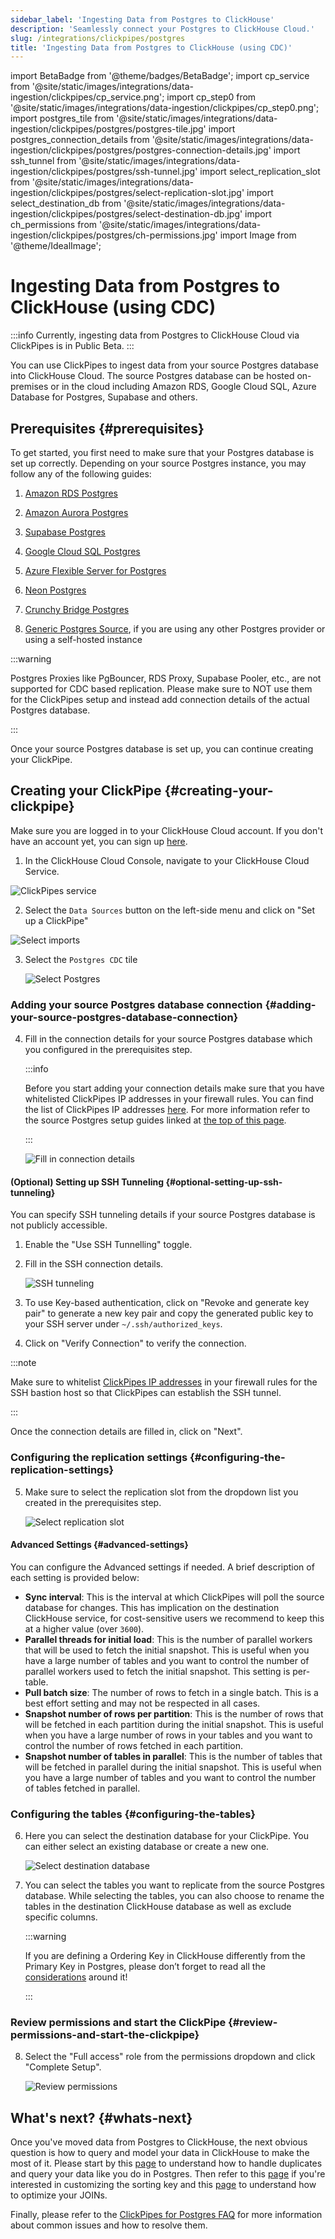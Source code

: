 ```yaml
---
sidebar_label: 'Ingesting Data from Postgres to ClickHouse'
description: 'Seamlessly connect your Postgres to ClickHouse Cloud.'
slug: /integrations/clickpipes/postgres
title: 'Ingesting Data from Postgres to ClickHouse (using CDC)'
---
```


import BetaBadge from '@theme/badges/BetaBadge';
import cp_service from '@site/static/images/integrations/data-ingestion/clickpipes/cp_service.png';
import cp_step0 from '@site/static/images/integrations/data-ingestion/clickpipes/cp_step0.png';
import postgres_tile from '@site/static/images/integrations/data-ingestion/clickpipes/postgres/postgres-tile.jpg'
import postgres_connection_details from '@site/static/images/integrations/data-ingestion/clickpipes/postgres/postgres-connection-details.jpg'
import ssh_tunnel from '@site/static/images/integrations/data-ingestion/clickpipes/postgres/ssh-tunnel.jpg'
import select_replication_slot from '@site/static/images/integrations/data-ingestion/clickpipes/postgres/select-replication-slot.jpg'
import select_destination_db from '@site/static/images/integrations/data-ingestion/clickpipes/postgres/select-destination-db.jpg'
import ch_permissions from '@site/static/images/integrations/data-ingestion/clickpipes/postgres/ch-permissions.jpg'
import Image from '@theme/IdealImage';

# Ingesting Data from Postgres to ClickHouse (using CDC)

<BetaBadge/>

:::info
Currently, ingesting data from Postgres to ClickHouse Cloud via ClickPipes is in Public Beta.
:::


You can use ClickPipes to ingest data from your source Postgres database into ClickHouse Cloud. The source Postgres database can be hosted on-premises or in the cloud including Amazon RDS, Google Cloud SQL, Azure Database for Postgres, Supabase and others.


## Prerequisites {#prerequisites}

To get started, you first need to make sure that your Postgres database is set up correctly. Depending on your source Postgres instance, you may follow any of the following guides:

1. [Amazon RDS Postgres](./postgres/source/rds)

2. [Amazon Aurora Postgres](./postgres/source/aurora)

3. [Supabase Postgres](./postgres/source/supabase)

4. [Google Cloud SQL Postgres](./postgres/source/google-cloudsql)

5. [Azure Flexible Server for Postgres](./postgres/source/azure-flexible-server-postgres)

6. [Neon Postgres](./postgres/source/neon-postgres)

7. [Crunchy Bridge Postgres](./postgres/source/crunchy-postgres)

8. [Generic Postgres Source](./postgres/source/generic), if you are using any other Postgres provider or using a self-hosted instance


:::warning

Postgres Proxies like PgBouncer, RDS Proxy, Supabase Pooler, etc., are not supported for CDC based replication. Please make sure to NOT use them for the ClickPipes setup and instead add connection details of the actual Postgres database.

:::

Once your source Postgres database is set up, you can continue creating your ClickPipe.

## Creating your ClickPipe {#creating-your-clickpipe}

Make sure you are logged in to your ClickHouse Cloud account. If you don't have an account yet, you can sign up [here](https://cloud.clickhouse.com/).

[//]: # (   TODO update image here)
1. In the ClickHouse Cloud Console, navigate to your ClickHouse Cloud Service.

<Image img={cp_service} alt="ClickPipes service" size="lg" border/>

2. Select the `Data Sources` button on the left-side menu and click on "Set up a ClickPipe"

<Image img={cp_step0} alt="Select imports" size="lg" border/>

3. Select the `Postgres CDC` tile

   <Image img={postgres_tile} alt="Select Postgres" size="lg" border/>

### Adding your source Postgres database connection {#adding-your-source-postgres-database-connection}

4. Fill in the connection details for your source Postgres database which you configured in the prerequisites step.

   :::info

   Before you start adding your connection details make sure that you have whitelisted ClickPipes IP addresses in your firewall rules. You can find the list of ClickPipes IP addresses [here](../index.md#list-of-static-ips).
   For more information refer to the source Postgres setup guides linked at [the top of this page](#prerequisites).

   :::

   <Image img={postgres_connection_details} alt="Fill in connection details" size="lg" border/>

#### (Optional) Setting up SSH Tunneling {#optional-setting-up-ssh-tunneling}

You can specify SSH tunneling details if your source Postgres database is not publicly accessible.


1. Enable the "Use SSH Tunnelling" toggle.
2. Fill in the SSH connection details.

   <Image img={ssh_tunnel} alt="SSH tunneling" size="lg" border/>

3. To use Key-based authentication, click on "Revoke and generate key pair" to generate a new key pair and copy the generated public key to your SSH server under `~/.ssh/authorized_keys`.
4. Click on "Verify Connection" to verify the connection.

:::note

Make sure to whitelist [ClickPipes IP addresses](../clickpipes#list-of-static-ips) in your firewall rules for the SSH bastion host so that ClickPipes can establish the SSH tunnel.

:::

Once the connection details are filled in, click on "Next".

### Configuring the replication settings {#configuring-the-replication-settings}

5. Make sure to select the replication slot from the dropdown list you created in the prerequisites step.

   <Image img={select_replication_slot} alt="Select replication slot" size="lg" border/>

#### Advanced Settings {#advanced-settings}

You can configure the Advanced settings if needed. A brief description of each setting is provided below:

- **Sync interval**: This is the interval at which ClickPipes will poll the source database for changes. This has implication on the destination ClickHouse service, for cost-sensitive users we recommend to keep this at a higher value (over `3600`).
- **Parallel threads for initial load**: This is the number of parallel workers that will be used to fetch the initial snapshot. This is useful when you have a large number of tables and you want to control the number of parallel workers used to fetch the initial snapshot. This setting is per-table.
- **Pull batch size**: The number of rows to fetch in a single batch. This is a best effort setting and may not be respected in all cases.
- **Snapshot number of rows per partition**: This is the number of rows that will be fetched in each partition during the initial snapshot. This is useful when you have a large number of rows in your tables and you want to control the number of rows fetched in each partition.
- **Snapshot number of tables in parallel**: This is the number of tables that will be fetched in parallel during the initial snapshot. This is useful when you have a large number of tables and you want to control the number of tables fetched in parallel.


### Configuring the tables {#configuring-the-tables}

6. Here you can select the destination database for your ClickPipe. You can either select an existing database or create a new one.

   <Image img={select_destination_db} alt="Select destination database" size="lg" border/>

7. You can select the tables you want to replicate from the source Postgres database. While selecting the tables, you can also choose to rename the tables in the destination ClickHouse database as well as exclude specific columns.

   :::warning

   If you are defining a Ordering Key in ClickHouse differently from the Primary Key in Postgres, please don’t forget to read all the [considerations](/integrations/clickpipes/postgres/ordering_keys) around it!

   :::

### Review permissions and start the ClickPipe {#review-permissions-and-start-the-clickpipe}

8. Select the "Full access" role from the permissions dropdown and click "Complete Setup".

   <Image img={ch_permissions} alt="Review permissions" size="lg" border/>

## What's next? {#whats-next}

Once you've moved data from Postgres to ClickHouse, the next obvious question is how to query and model your data in ClickHouse to make the most of it. Please start by this [page](/integrations/clickpipes/postgres/deduplication) to understand how to handle duplicates and query your data like you do in Postgres. Then refer to this [page](/integrations/clickpipes/postgres/ordering_keys) if you're interested in customizing the sorting key and this [page](/integrations/clickpipes/postgres/joins_and_denormalization) to understand how to optimize your JOINs. 

Finally, please refer to the [ClickPipes for Postgres FAQ](/integrations/clickpipes/postgres/faq) for more information about common issues and how to resolve them.

